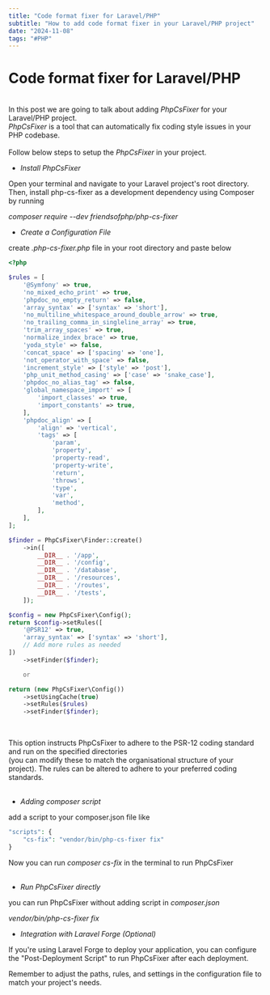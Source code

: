 ```yaml
---
title: "Code format fixer for Laravel/PHP"
subtitle: "How to add code format fixer in your Laravel/PHP project"
date: "2024-11-08"
tags: "#PHP"
---
```


# Code format fixer for Laravel/PHP

<br>
In this post we are going to talk about adding
<i class="text-secondary-light">PhpCsFixer</i> for your Laravel/PHP project.<br>
<i class="text-secondary-light">PhpCsFixer</i> is a tool that can automatically fix coding style issues in your PHP codebase.
<br>
<br>
Follow below steps to setup the <i class="text-secondary-light">PhpCsFixer</i> in your project.

-   <i class="text-secondary-light">Install PhpCsFixer</i><br>

Open your terminal and navigate to your Laravel project's root directory.<br>
Then, install php-cs-fixer as a development dependency using Composer by running

<i class="text-secondary-light">composer require --dev friendsofphp/php-cs-fixer</i>

-   <i class="text-secondary-light">Create a Configuration File</i><br>

create <i class="text-secondary-light"><i class="text-secondary-light">.php-cs-fixer.php</i></i> file in your root directory and paste below

```php
<?php

$rules = [
    '@Symfony' => true,
    'no_mixed_echo_print' => true,
    'phpdoc_no_empty_return' => false,
    'array_syntax' => ['syntax' => 'short'],
    'no_multiline_whitespace_around_double_arrow' => true,
    'no_trailing_comma_in_singleline_array' => true,
    'trim_array_spaces' => true,
    'normalize_index_brace' => true,
    'yoda_style' => false,
    'concat_space' => ['spacing' => 'one'],
    'not_operator_with_space' => false,
    'increment_style' => ['style' => 'post'],
    'php_unit_method_casing' => ['case' => 'snake_case'],
    'phpdoc_no_alias_tag' => false,
    'global_namespace_import' => [
        'import_classes' => true,
        'import_constants' => true,
    ],
    'phpdoc_align' => [
        'align' => 'vertical',
        'tags' => [
            'param',
            'property',
            'property-read',
            'property-write',
            'return',
            'throws',
            'type',
            'var',
            'method',
        ],
    ],
];

$finder = PhpCsFixer\Finder::create()
    ->in([
        __DIR__ . '/app',
        __DIR__ . '/config',
        __DIR__ . '/database',
        __DIR__ . '/resources',
        __DIR__ . '/routes',
        __DIR__ . '/tests',
    ]);

$config = new PhpCsFixer\Config();
return $config->setRules([
    '@PSR12' => true,
    'array_syntax' => ['syntax' => 'short'],
    // Add more rules as needed
])
    ->setFinder($finder);

    or

return (new PhpCsFixer\Config())
    ->setUsingCache(true)
    ->setRules($rules)
    ->setFinder($finder);
```

<br>

This option instructs PhpCsFixer to adhere to the PSR-12 coding standard and run on the specified directories<br>
(you can modify these to match the organisational structure of your project). The rules can be altered to adhere to your preferred coding standards.<br><br>

-   <i class="text-secondary-light">Adding composer script</i><br>

add a script to your composer.json file like<br>

```php
"scripts": {
    "cs-fix": "vendor/bin/php-cs-fixer fix"
}
```

Now you can run <i class="text-secondary-light">composer cs-fix</i> in the terminal to run PhpCsFixer<br><br>

-   <i class="text-secondary-light">Run PhpCsFixer directly</i><br>

you can run PhpCsFixer without adding script in
<i class="text-secondary-light"> composer.json</i><br>

<i class="text-secondary-light">vendor/bin/php-cs-fixer fix</i><br>

-   <i class="text-secondary-light">Integration with Laravel Forge (Optional) </i><br>

If you're using Laravel Forge to deploy your application, you can configure the "Post-Deployment Script" to run PhpCsFixer after each deployment.<br>

Remember to adjust the paths, rules, and settings in the configuration file to match your project's needs.
